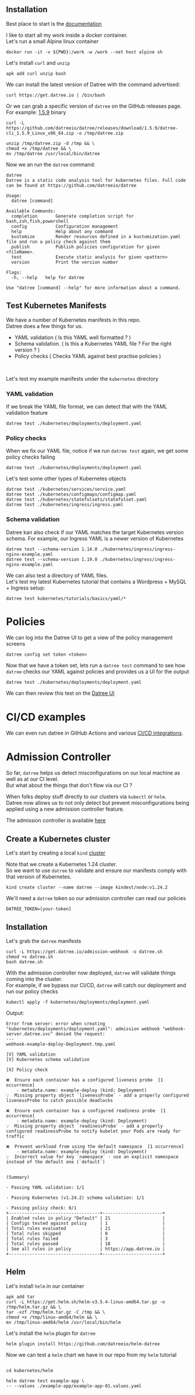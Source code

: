 

## Installation 

Best place to start is the [documentation](https://hub.datree.io/)

I like to start all my work inside a docker container. </br>
Let's run a small Alpine linux container

```
docker run -it -v ${PWD}:/work -w /work --net host alpine sh
```

Let's install `curl` and `unzip`

```
apk add curl unzip bash
```

We can install the latest version of Datree with the command advertised:

```
curl https://get.datree.io | /bin/bash
```


Or we can grab a specific version of `datree` on the GitHub releases page. </br>
For example: [1.5.9](https://github.com/datreeio/datree/releases/tag/1.5.9) binary

```
curl -L https://github.com/datreeio/datree/releases/download/1.5.9/datree-cli_1.5.9_Linux_x86_64.zip -o /tmp/datree.zip

unzip /tmp/datree.zip -d /tmp && \
chmod +x /tmp/datree && \
mv /tmp/datree /usr/local/bin/datree

```

Now we an run the `datree` command:

```
datree
Datree is a static code analysis tool for kubernetes files. Full code can be found at https://github.com/datreeio/datree

Usage:
  datree [command]

Available Commands:
  completion       Generate completion script for bash,zsh,fish,powershell
  config           Configuration management
  help             Help about any command
  kustomize        Render resources defined in a kustomization.yaml file and run a policy check against them
  publish          Publish policies configuration for given <fileName>.
  test             Execute static analysis for given <pattern>
  version          Print the version number

Flags:
  -h, --help   help for datree

Use "datree [command] --help" for more information about a command.

```

## Test Kubernetes Manifests

We have a number of Kubernetes manifests in this repo. </br>
Datree does a few things for us. </br>
* YAML validation ( Is this YAML well formatted ? )
* Schema validation. ( Is this a Kubernetes YAML file ? For the right version ? )
* Policy checks ( Checks YAML against best practise policies )

</br>

Let's test my example manifests under the `kubernetes` directory

### YAML validation

If we break the YAML file format, we can detect that with the YAML validation feature

```
datree test ./kubernetes/deployments/deployment.yaml
```

### Policy checks

When we fix our YAML file, notice if we run `datree test` again, we get some policy checks failing

```
datree test ./kubernetes/deployments/deployment.yaml

```

Let's test some other types of Kubernetes objects

```
datree test ./kubernetes/services/service.yaml
datree test ./kubernetes/configmaps/configmap.yaml
datree test ./kubernetes/statefulsets/statefulset.yaml
datree test ./kubernetes/ingress/ingress.yaml
```

### Schema validation

Datree kan also check if our YAML matches the target Kubernetes version schema.
For example, our Ingress YAML is a newer version of Kubernetes

```
datree test --schema-version 1.14.0 ./kubernetes/ingress/ingress-nginx-example.yaml
datree test --schema-version 1.19.0 ./kubernetes/ingress/ingress-nginx-example.yaml

```

We can also test a directory of YAML files. </br>
Let's test my latest Kubernetes tutorial that contains a Wordpress + MySQL + Ingress setup:

```
datree test kubernetes/tutorials/basics/yaml/*
```

# Policies

We can log into the Datree UI to get a view of the policy management screens

```
datree config set token <token>
```

Now that we have a token set, lets run a `datree test` command to see how `datree` checks our YAML against policies and provides us a UI for the output

```
datree test ./kubernetes/deployments/deployment.yaml
```

We can then review this test on the [Datree UI](https://hub.datree.io/)

# CI/CD examples

We can even run datree in GitHub Actions and various [CI/CD integrations](https://hub.datree.io/cicd-examples). </br>


# Admission Controller

So far, `datree` helps us detect misconfigurations on our local machine as well as at our CI level. </br>
But what about the things that don't flow via our CI ? </br>

When folks deploy stuff directly to our clusters via `kubectl` or `helm`. </br>
Datree now allows us to not only detect but prevent  misconfigurations being applied using a new admission controller feature. </br>

The admission controller is available [here](https://github.com/datreeio/admission-webhook-datree)

## Create a Kubernetes cluster

Let's start by creating a local `kind` [cluster](https://kind.sigs.k8s.io/)

Note that we create a Kubernetes 1.24 cluster. </br>
So we want to use `datree` to validate and ensure our manifests comply with that version of Kubernetes. <br/>

```
kind create cluster --name datree --image kindest/node:v1.24.2
```

We'll need a `datree` token so our admission controller can read our policies

```
DATREE_TOKEN=[your-token]

```

## Installation 

Let's grab the `datree` manifests
```
curl -L https://get.datree.io/admission-webhook -o datree.sh
chmod +x datree.sh
bash datree.sh
```

With the admission controller now deployed, `datree` will validate things coming into the cluster. <br/>
For example, if we bypass our CI/CD, `datree` will catch our deployment and run our policy checks


```
kubectl apply -f kubernetes/deployments/deployment.yaml
```

Output:

```
Error from server: error when creating "kubernetes/deployments/deployment.yaml": admission webhook "webhook-server.datree.svc" denied the request: 
---
webhook-example-deploy-Deployment.tmp.yaml

[V] YAML validation
[V] Kubernetes schema validation

[X] Policy check

❌  Ensure each container has a configured liveness probe  [1 occurrence]
    - metadata.name: example-deploy (kind: Deployment)
💡  Missing property object `livenessProbe` - add a properly configured livenessProbe to catch possible deadlocks

❌  Ensure each container has a configured readiness probe  [1 occurrence]
    - metadata.name: example-deploy (kind: Deployment)
💡  Missing property object `readinessProbe` - add a properly configured readinessProbe to notify kubelet your Pods are ready for traffic

❌  Prevent workload from using the default namespace  [1 occurrence]
    - metadata.name: example-deploy (kind: Deployment)
💡  Incorrect value for key `namespace` - use an explicit namespace instead of the default one (`default`)


(Summary)

- Passing YAML validation: 1/1

- Passing Kubernetes (v1.24.2) schema validation: 1/1

- Passing policy check: 0/1
+-----------------------------------+-----------------------+
| Enabled rules in policy "Default" | 21                    |
| Configs tested against policy     | 1                     |
| Total rules evaluated             | 21                    |
| Total rules skipped               | 0                     |
| Total rules failed                | 3                     |
| Total rules passed                | 18                    |
| See all rules in policy           | https://app.datree.io |
+-----------------------------------+-----------------------+

```

## Helm

Let's install `helm` in our container

```
apk add tar
curl -L https://get.helm.sh/helm-v3.5.4-linux-amd64.tar.gz -o /tmp/helm.tar.gz && \
tar -xzf /tmp/helm.tar.gz -C /tmp && \
chmod +x /tmp/linux-amd64/helm && \
mv /tmp/linux-amd64/helm /usr/local/bin/helm

```

Let's install the `helm` plugin for `datree`

```
helm plugin install https://github.com/datreeio/helm-datree

```

Now we can test a `helm` chart we have in our repo from my `helm` tutorial </br>

```

cd kubernetes/helm

helm datree test example-app \
-- --values ./example-app/example-app-01.values.yaml
```